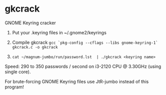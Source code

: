 gkcrack
=======

GNOME Keyring cracker

1. Put your .keyring files in ~/.gnome2/keyrings

2. Compile gkcrack ```gcc `pkg-config --cflags --libs gnome-keyring-1` gkcrack.c -o gkcrack```

3. ```cat ~/magnum-jumbo/run/password.lst  | ./gkcrack <keyring name>```

Speed: 290 to 350 passwords / second on i3-2120 CPU @ 3.30GHz (using single core).

For brute-forcing GNOME Keyring files use JtR-jumbo instead of this program!